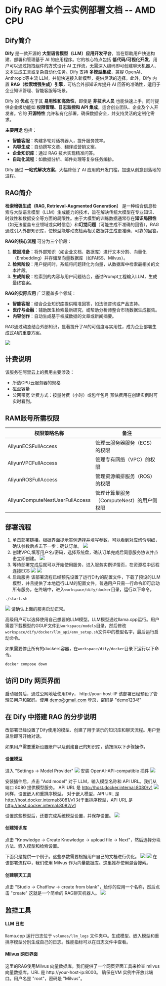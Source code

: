 # Dify RAG 单个云实例部署文档 -- AMD CPU

## Dify简介
**Dify** 是一款开源的 **大型语言模型（LLM）应用开发平台**，旨在帮助用户快速构建、部署和管理基于 AI 的应用程序。它的核心特点包括 **低代码/可视化开发**，用户可以通过拖拽组件的方式设计 AI 工作流，无需深入编码即可创建聊天机器人、文本生成工具或复杂自动化任务。Dify 支持 **多模型集成**，兼容 OpenAI、Anthropic等主流 LLM，并能快速接入新模型，提供灵活的选择。此外，Dify 内置 **RAG（检索增强生成）引擎**，可结合外部知识库提升 AI 回答的准确性，适用于企业知识管理、智能客服等场景。  

Dify 的 **优点** 在于其 **易用性和高效性**，即使是 **非技术人员** 也能快速上手，同时提供企业级功能如 **权限管理、日志监控和 API 集成**，适合创业团队、企业及个人开发者。它的 **开源特性** 允许私有化部署，确保数据安全，并支持灵活的定制化需求。  

**主要用途** 包括：  
- **智能客服**：构建多轮对话机器人，提升服务效率。  
- **内容生成**：自动撰写文章、翻译或营销文案。  
- **企业知识库**：通过 RAG 技术实现精准问答。  
- **自动化流程**：如数据分析、邮件处理等复杂任务编排。  

Dify 通过 **一站式解决方案**，大幅降低了 AI 应用的开发门槛，加速从创意到落地的进程。

## RAG简介
**检索增强生成（RAG, Retrieval-Augmented Generation）** 是一种结合信息检索与大型语言模型（LLM）生成能力的技术，旨在解决传统大模型在专业知识、时效性和数据安全等方面的局限性。由于大模型的训练数据通常存在**知识局限性**（如无法覆盖专业领域或实时信息）和**幻觉问题**（可能生成不准确的回答），RAG通过引入外部知识库，使模型能够动态检索相关数据并生成更准确、可靠的回答。  

**RAG的核心流程** 可分为三个阶段：  
1. **数据准备**：将外部知识（如企业文档、数据库）进行文本分割、向量化（Embedding）并存储至向量数据库（如FAISS、Milvus）。  
2. **检索阶段**：用户提问时，系统将问题转化为向量，从数据库中检索最相关的文本片段。  
3. **生成阶段**：检索到的内容与用户问题结合，通过Prompt工程输入LLM，生成最终答案。  

**RAG的实际应用** 广泛覆盖多个领域：  
- **智能客服**：结合企业知识库提供精准回答，如法律咨询或产品支持。  
- **医疗与金融**：辅助医生检索最新研究，或帮助分析师整合市场数据生成报告。  
- **内容创作**：自动生成基于权威数据的文章或新闻摘要。  

RAG通过动态结合外部知识，显著提升了AI的可信度与实用性，成为企业部署生成式AI的重要方案。

![](attachment/rag-flow.gif)
## 计费说明

该服务在阿里云上的费用主要涉及：

- 所选CPU云服务器的规格
- 磁盘容量
- 公网带宽 计费方式：按量付费（小时）或包年包月 预估费用在创建实例时可实时看到。

## RAM账号所需权限

|权限策略名称|备注|
|---|---|
|AliyunECSFullAccess|管理云服务器服务（ECS）的权限|
|AliyunVPCFullAccess|管理专有网络（VPC）的权限|
|AliyunROSFullAccess|管理资源编排服务（ROS）的权限|
|AliyunComputeNestUserFullAccess|管理计算巢服务（ComputeNest）的用户侧权限|

## 部署流程
1. 单击部署链接。根据界面提示实例选择并填写参数，可以看到对应询价明细，确认参数后点击下一步：确认订单。
![](attachment/config-01.jpg)
2. 创建VPC,填写用户名/密码，选择系统盘，确认订单完成后同意服务协议并点击立即创建。
![](attachment/config-02.jpg)
3. 等待部署完成后就可以开始使用服务，进入服务实例详情页，在资源栏中远程连接ECS
![](attachment/config-03.jpg)
![](attachment/config-04.jpg)
4. 启动服务
该部署流程已经预先设置了运行Dify的配置文件，下载了预设的LLM模型，并且提供了本地运行LLM的配置文件。普通用户只需一行命令即可启动所有服务。在终端中，进入`workspace/dify/docker`目录，运行以下命令。
```bash
./start.sh
```

![](attachment/console-01.png)
请确认上面的服务启动正常。

高级用户可以选择使用自己想要的LLM模型。LLM模型通过llama.cpp运行。用户需要下载模型的GGUF文件到`workspace/models`目录，然后修改`workspace/dify/docker/llm_api/env_setup.sh`文件中的模型名字，最后运行启动命令。

如果需要停止所有的dockers容器，在`workspace/dify/docker`目录下运行以下命令。
```bash
docker compose down
```

## 访问 Dify 网页界面
启动服务后，通过公网地址使用Dify， http://your-host-IP
该部署已经预设了管理员用户和密码。使用 demo@gmail.com 登录，密码是 "demo1234!"

## 在 Dify 中搭建 RAG 的分步说明

改部署已经设置了Dify使用的模型、创建了用于演示的知识库和聊天流程。用户登录后即可开始对话。

如果用户需要重新设置账户以及创建自己的知识库，请按照以下步骤操作。
#### 设置模型
进入 "Settings -> Model Provider"
![](attachment/80b3fc451fac55353eb3e476e682c051.png)
安装 OpenAI-API-compatible 插件
![](attachment/2c88f2b006c8f7bf63add67f80dfa4f1.png)

安装插件后，点击 "Add model"
对于 LLM，输入模型名称和 API URL。我们从端口 8080 提供模型服务。
API URL 是 http://host.docker.internal:8080/v1
![](attachment/941053df721ebb7f0b80e521e449810d.png)
同样，设置嵌入和重排序模型。
对于嵌入模型，API URL 是 http://host.docker.internal:8081/v1
对于重排序模型，API URL 是 http://host.docker.internal:8082/v1

设置这些模型后，还要完成系统模型设置，并保存设置。
![](attachment/f7642bf7f7d51410a5c6d45f972e3ad2.png)

#### 创建知识库
点击 "Knowledge -> Create Knowledge -> upload file -> Next"，然后选择分块方法、嵌入模型和检索设置。

下面只是提供一个例子。这些参数需要根据用户自己的文档进行优化。
![](attachment/b2db12a0ccd658956066c0f7b3af943d.png)
![](attachment/40390f708f39c08394186b018ef3ca57.png)
在该部署流程中，我们使用 Milvus 作为向量数据库。这里推荐使用混合搜索。

#### 创建聊天工具
点击 "Studio -> Chatflow -> create from blank"，给你的应用一个名称，然后点击 "create"
这就是一个简单的 RAG聊天机器人。
![](attachment/2db1f3ad847d3abd263cd8b7629f7e0e.png)

## 监控工具
#### LLM 日志
llama.cpp 运行日志位于 `volumes/llm_logs` 文件夹中。生成模型、嵌入模型和重排序模型分别生成自己的日志。性能指标可以在日志文件中查看。

#### Milvus 网页界面
这里的RAG使用Milvus 向量数据库。我们提供了一个网页界面工具来检查 milvus 向量数据库。URL 是 http://your-host-ip:8000。 确保在VM 实例中开放此端口。用户名是 "root"，密码是 "Milvus"。
